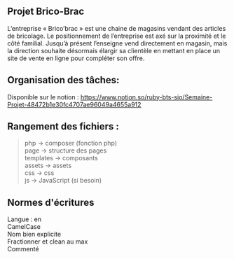 ## Projet Brico-Brac

L’entreprise « Brico’brac » est une chaine de magasins vendant des articles de bricolage.
Le positionnement de l’entreprise est axé sur la proximité et le côté familial.
Jusqu’à présent l’enseigne vend directement en magasin, mais la direction souhaite désormais élargir sa
clientèle en mettant en place un site de vente en ligne pour compléter son offre.

## Organisation des tâches:

Disponible sur le notion : https://www.notion.so/ruby-bts-sio/Semaine-Projet-48472b1e30fc4707ae96049a4655a912

## Rangement des fichiers :

> php -> composer (fonction php)  
> page -> structure des pages  
> templates -> composants  
> assets -> assets  
> css -> css  
> js -> JavaScript (si besoin)

## Normes d'écritures

Langue : en  
CamelCase  
Nom bien explicite  
Fractionner et clean au max  
Commenté
